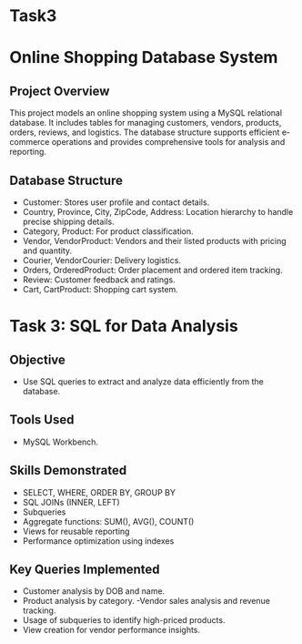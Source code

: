 # Task3

# Online Shopping Database System
## Project Overview
This project models an online shopping system using a MySQL relational database. It includes tables for managing customers, vendors, products, orders, reviews, and logistics. The database structure supports efficient e-commerce operations and provides comprehensive tools for analysis and reporting.

## Database Structure
- Customer: Stores user profile and contact details.
- Country, Province, City, ZipCode, Address: Location hierarchy to handle precise shipping details.
- Category, Product: For product classification.
- Vendor, VendorProduct: Vendors and their listed products with pricing and quantity.
- Courier, VendorCourier: Delivery logistics.
- Orders, OrderedProduct: Order placement and ordered item tracking.
- Review: Customer feedback and ratings.
- Cart, CartProduct: Shopping cart system.

# Task 3: SQL for Data Analysis
## Objective
- Use SQL queries to extract and analyze data efficiently from the database.

## Tools Used
- MySQL Workbench.

## Skills Demonstrated
- SELECT, WHERE, ORDER BY, GROUP BY
- SQL JOINs (INNER, LEFT)
- Subqueries
- Aggregate functions: SUM(), AVG(), COUNT()
- Views for reusable reporting
- Performance optimization using indexes

## Key Queries Implemented
- Customer analysis by DOB and name.
- Product analysis by category.
-Vendor sales analysis and revenue tracking.
- Usage of subqueries to identify high-priced products.
- View creation for vendor performance insights.
